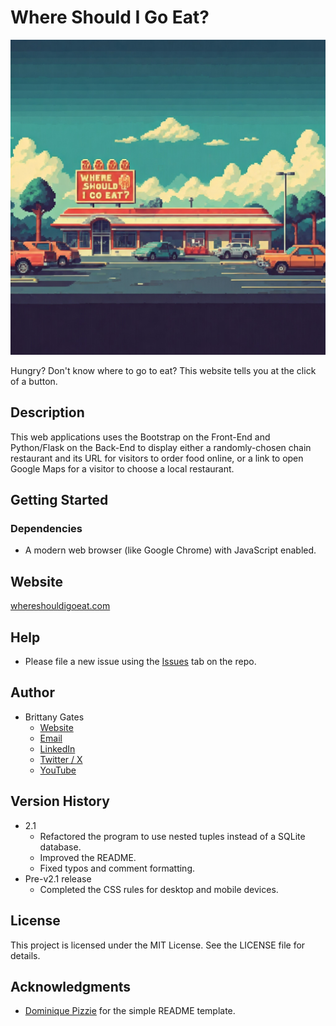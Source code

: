 # Where Should I Go Eat?

![A fast food restaurant on a sunny afternoon with vehicles parked in the parking lot attached to the restaurant. Above the restaurant is a sign with the phrase: Where Should I Go Eat](static/img/logo_gemini_generated.jpeg)

Hungry? Don't know where to go to eat? This website tells you at the click of a button.

## Description

This web applications uses the Bootstrap on the Front-End and Python/Flask on the Back-End to display either a
randomly-chosen chain restaurant and its URL for visitors to order food online, or a link to open Google Maps for a
visitor to choose a local restaurant.

## Getting Started

### Dependencies

* A modern web browser (like Google Chrome) with JavaScript enabled.

## Website

[whereshouldigoeat.com](https://www.whereshouldigoeat.com/)

## Help

* Please file a new issue using the [Issues](https://github.com/brittbot-bgates/Where-Should-I-Go-Eat/issues) tab on the
  repo.

## Author

* Brittany Gates
    * [Website](https://brittbot.com)
    * [Email](mailto:support@brittbot.com)
    * [LinkedIn](https://www.linkedin.com/in/brittanycgates/)
    * [Twitter / X](https://x.com/brittany__gates)
    * [YouTube](https://www.youtube.com/c/BrittanyGates)

## Version History

* 2.1
    * Refactored the program to use nested tuples instead of a SQLite database.
    * Improved the README.
    * Fixed typos and comment formatting.
* Pre-v2.1 release
    * Completed the CSS rules for desktop and mobile devices.

## License

This project is licensed under the MIT License. See the LICENSE file for details.

## Acknowledgments

* [Dominique Pizzie](https://gist.github.com/DomPizzie) for the simple README template.
